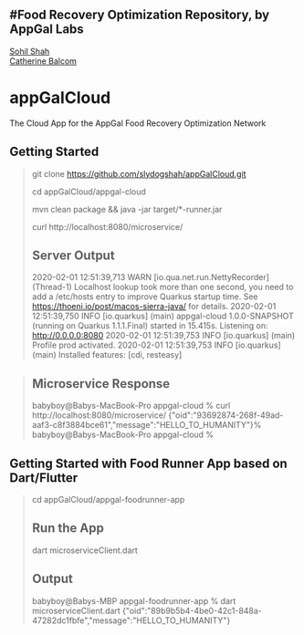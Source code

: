 
<script type="text/javascript" src="https://platform.linkedin.com/badges/js/profile.js" async defer></script>

#Food Recovery Optimization Repository, by AppGal Labs
----
<div class="LI-profile-badge"  data-version="v1" data-size="medium" data-locale="en_US" data-type="horizontal" data-theme="light" data-vanity="sohil-shah-28052659"><a class="LI-simple-link" href='https://www.linkedin.com/in/sohil-shah-28052659' target="_blank">Sohil Shah</a></div>

<div class="LI-profile-badge"  data-version="v1" data-size="medium" data-locale="en_US" data-type="horizontal" data-theme="light" data-vanity="catherine-balcom-667742187"><a class="LI-simple-link" href='https://www.linkedin.com/in/catherine-balcom-667742187' target="_blank">Catherine Balcom</a></div>


# appGalCloud
The Cloud App for the AppGal Food Recovery Optimization Network


Getting Started
----

> git clone https://github.com/slydogshah/appGalCloud.git
>
>cd appGalCloud/appgal-cloud
>
>mvn clean package && java -jar target/*-runner.jar
>
>curl http://localhost:8080/microservice/
>
>Server Output
>----
>2020-02-01 12:51:39,713 WARN  [io.qua.net.run.NettyRecorder] (Thread-1) Localhost lookup took more than one second, you need to add a /etc/hosts entry to improve Quarkus startup time. See https://thoeni.io/post/macos-sierra-java/ for details.
 2020-02-01 12:51:39,750 INFO  [io.quarkus] (main) appgal-cloud 1.0.0-SNAPSHOT (running on Quarkus 1.1.1.Final) started in 15.415s. Listening on: http://0.0.0.0:8080
 2020-02-01 12:51:39,753 INFO  [io.quarkus] (main) Profile prod activated. 
 2020-02-01 12:51:39,753 INFO  [io.quarkus] (main) Installed features: [cdi, resteasy]

>
>Microservice Response
>----
>babyboy@Babys-MacBook-Pro appgal-cloud % curl http://localhost:8080/microservice/
 {"oid":"93692874-268f-49ad-aaf3-c8f3884bce61","message":"HELLO_TO_HUMANITY"}%                                                                                                                                                                          babyboy@Babys-MacBook-Pro appgal-cloud %
>

Getting Started with Food Runner App based on Dart/Flutter
----

> cd appGalCloud/appgal-foodrunner-app
>
>Run the App
>----
> dart microserviceClient.dart
>
>Output
>----
> babyboy@Babys-MBP appgal-foodrunner-app % dart microserviceClient.dart 
  {"oid":"89b9b5b4-4be0-42c1-848a-47282dc1fbfe","message":"HELLO_TO_HUMANITY"}
